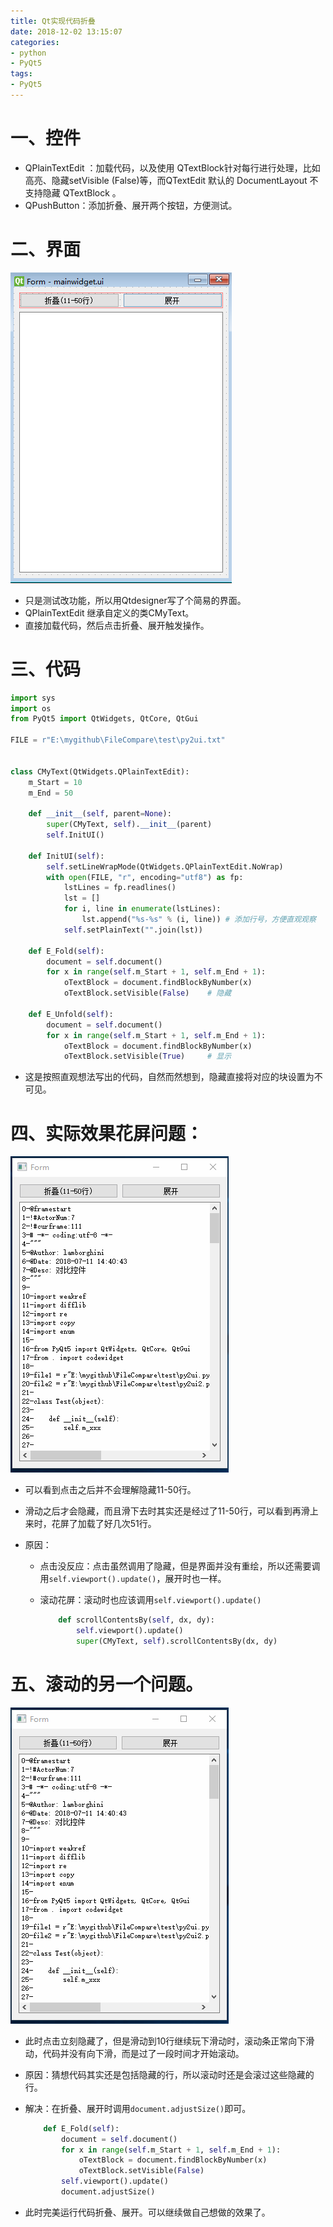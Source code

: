 ```yaml
---
title: Qt实现代码折叠
date: 2018-12-02 13:15:07
categories:
- python
- PyQt5
tags:
- PyQt5
---
```


# 一、控件

- QPlainTextEdit ：加载代码，以及使用 QTextBlock针对每行进行处理，比如高亮、隐藏setVisible (False)等，而QTextEdit 默认的 DocumentLayout 不支持隐藏 QTextBlock 。
- QPushButton：添加折叠、展开两个按钮，方便测试。

# 二、界面

![1533090127](/image/1533090127.png)

- 只是测试改功能，所以用Qtdesigner写了个简易的界面。
- QPlainTextEdit 继承自定义的类CMyText。
- 直接加载代码，然后点击折叠、展开触发操作。

# 三、代码

```python
import sys
import os
from PyQt5 import QtWidgets, QtCore, QtGui

FILE = r"E:\mygithub\FileCompare\test\py2ui.txt"


class CMyText(QtWidgets.QPlainTextEdit):
    m_Start = 10
    m_End = 50

    def __init__(self, parent=None):
        super(CMyText, self).__init__(parent)
        self.InitUI()

    def InitUI(self):
        self.setLineWrapMode(QtWidgets.QPlainTextEdit.NoWrap)
        with open(FILE, "r", encoding="utf8") as fp:
            lstLines = fp.readlines()
            lst = []
            for i, line in enumerate(lstLines):
                lst.append("%s-%s" % (i, line)) # 添加行号，方便直观观察
            self.setPlainText("".join(lst))

    def E_Fold(self):
        document = self.document()
        for x in range(self.m_Start + 1, self.m_End + 1):
            oTextBlock = document.findBlockByNumber(x)
            oTextBlock.setVisible(False)	# 隐藏

    def E_Unfold(self):
        document = self.document()
        for x in range(self.m_Start + 1, self.m_End + 1):
            oTextBlock = document.findBlockByNumber(x)
            oTextBlock.setVisible(True)		# 显示
```

- 这是按照直观想法写出的代码，自然而然想到，隐藏直接将对应的块设置为不可见。



# 四、实际效果花屏问题：

![10-31-43-8-1-3074](/image/10-31-43-8-1-3074.gif)

- 可以看到点击之后并不会理解隐藏11-50行。

- 滑动之后才会隐藏，而且滑下去时其实还是经过了11-50行，可以看到再滑上来时，花屏了加载了好几次51行。

- 原因：

  - 点击没反应：点击虽然调用了隐藏，但是界面并没有重绘，所以还需要调用`self.viewport().update()`，展开时也一样。

  - 滚动花屏：滚动时也应该调用`self.viewport().update() `

    ```python
        def scrollContentsBy(self, dx, dy):
            self.viewport().update()
            super(CMyText, self).scrollContentsBy(dx, dy)
    ```

    

# 五、滚动的另一个问题。

![11-0-40-8-1-8746](/image/11-0-40-8-1-8746.gif)

- 此时点击立刻隐藏了，但是滑动到10行继续玩下滑动时，滚动条正常向下滑动，代码并没有向下滑，而是过了一段时间才开始滚动。

- 原因：猜想代码其实还是包括隐藏的行，所以滚动时还是会滚过这些隐藏的行。

- 解决：在折叠、展开时调用`document.adjustSize()`即可。

  ```python
      def E_Fold(self):
          document = self.document()
          for x in range(self.m_Start + 1, self.m_End + 1):
              oTextBlock = document.findBlockByNumber(x)
              oTextBlock.setVisible(False)
          self.viewport().update()
          document.adjustSize()
  ```

- 此时完美运行代码折叠、展开。可以继续做自己想做的效果了。
